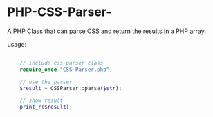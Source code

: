 # PHP-CSS-Parser-

A PHP Class that can parse CSS and return the results in a PHP array.

usage:
```php

	// include css parser class
	require_once "CSS-Parser.php";

	// use the parser
	$result = CSSParser::parse($str);

	// show result
	print_r($result);


```

